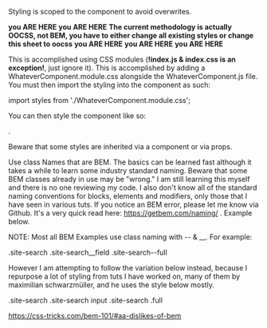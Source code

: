 Styling is scoped to the component to avoid overwrites. 


**you ARE HERE**
**you ARE HERE**
**The current methodology is actually OOCSS, not BEM, you have to either change all existing styles or change this sheet to oocss**
**you ARE HERE**
**you ARE HERE**
**you ARE HERE**

This is accomplished using CSS modules (**!index.js & index.css is an exception!**, just ignore it).  This is accomplished by adding a WhateverComponent.module.css alongside the WhateverComponent.js file. You must then import the styling into the component as such:

import styles from './WhateverComponent.module.css';

You can then style the component like so: <form className={styles.form}></form>.

Beware that some styles are inherited via a <Card> component or via props.

Use class Names that are BEM. The basics can be learned fast although it takes a while to learn some industry standard naming. Beware that some BEM classes already in use may be "wrong." I am still learning this myself and there is no one reviewing my code. I also don't know all of the standard naming conventions for blocks, elements and modifiers, only those that I have seen in various tuts. If you notice an BEM error, please let me know via Github. It's a very quick read here: https://getbem.com/naming/ . Example below.

NOTE: Most all BEM Examples use class naming with -- & __. For example: 

.site-search
.site-search__field
.site-search--full

However I am attempting to follow the variation below instead, because I repurpose a lot of styling from tuts I have worked on, many of them by maximilian schwarzmüller, and he uses the style below mostly. 

.site-search
.site-search input
.site-search .full


https://css-tricks.com/bem-101/#aa-dislikes-of-bem



